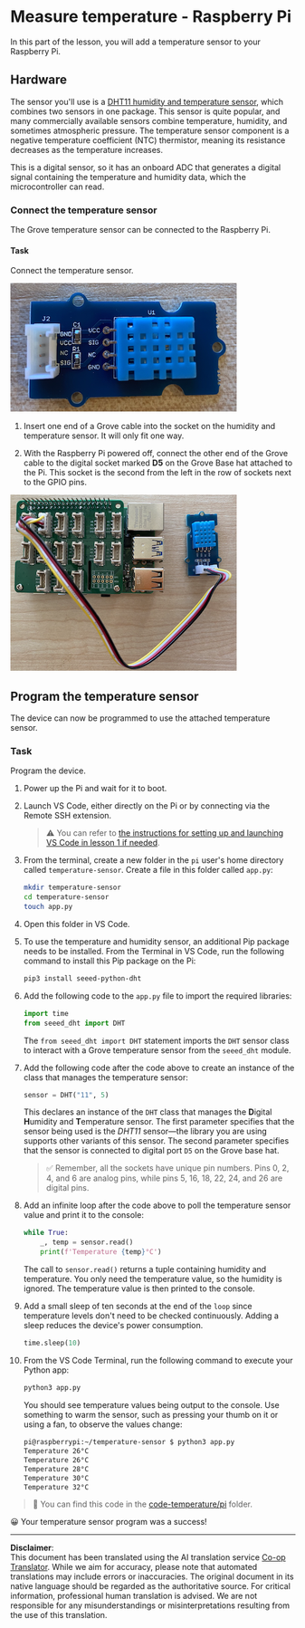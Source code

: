 <!--
CO_OP_TRANSLATOR_METADATA:
{
  "original_hash": "7678f7c67b97ee52d5727496dcd7d346",
  "translation_date": "2025-08-28T20:35:23+00:00",
  "source_file": "2-farm/lessons/1-predict-plant-growth/pi-temp.md",
  "language_code": "en"
}
-->
# Measure temperature - Raspberry Pi

In this part of the lesson, you will add a temperature sensor to your Raspberry Pi.

## Hardware

The sensor you'll use is a [DHT11 humidity and temperature sensor](https://www.seeedstudio.com/Grove-Temperature-Humidity-Sensor-DHT11.html), which combines two sensors in one package. This sensor is quite popular, and many commercially available sensors combine temperature, humidity, and sometimes atmospheric pressure. The temperature sensor component is a negative temperature coefficient (NTC) thermistor, meaning its resistance decreases as the temperature increases.

This is a digital sensor, so it has an onboard ADC that generates a digital signal containing the temperature and humidity data, which the microcontroller can read.

### Connect the temperature sensor

The Grove temperature sensor can be connected to the Raspberry Pi.

#### Task

Connect the temperature sensor.

![A grove temperature sensor](../../../../../translated_images/grove-dht11.07f8eafceee170043efbb53e1d15722bd4e00fbaa9ff74290b57e9f66eb82c17.en.png)

1. Insert one end of a Grove cable into the socket on the humidity and temperature sensor. It will only fit one way.

1. With the Raspberry Pi powered off, connect the other end of the Grove cable to the digital socket marked **D5** on the Grove Base hat attached to the Pi. This socket is the second from the left in the row of sockets next to the GPIO pins.

![The grove temperature sensor connected to socket A0](../../../../../translated_images/pi-temperature-sensor.3ff82fff672c8e565ef25a39d26d111de006b825a7e0867227ef4e7fbff8553c.en.png)

## Program the temperature sensor

The device can now be programmed to use the attached temperature sensor.

### Task

Program the device.

1. Power up the Pi and wait for it to boot.

1. Launch VS Code, either directly on the Pi or by connecting via the Remote SSH extension.

    > ⚠️ You can refer to [the instructions for setting up and launching VS Code in lesson 1 if needed](../../../1-getting-started/lessons/1-introduction-to-iot/pi.md).

1. From the terminal, create a new folder in the `pi` user's home directory called `temperature-sensor`. Create a file in this folder called `app.py`:

    ```sh
    mkdir temperature-sensor
    cd temperature-sensor
    touch app.py
    ```

1. Open this folder in VS Code.

1. To use the temperature and humidity sensor, an additional Pip package needs to be installed. From the Terminal in VS Code, run the following command to install this Pip package on the Pi:

    ```sh
    pip3 install seeed-python-dht
    ```

1. Add the following code to the `app.py` file to import the required libraries:

    ```python
    import time
    from seeed_dht import DHT
    ```

    The `from seeed_dht import DHT` statement imports the `DHT` sensor class to interact with a Grove temperature sensor from the `seeed_dht` module.

1. Add the following code after the code above to create an instance of the class that manages the temperature sensor:

    ```python
    sensor = DHT("11", 5)
    ```

    This declares an instance of the `DHT` class that manages the **D**igital **H**umidity and **T**emperature sensor. The first parameter specifies that the sensor being used is the *DHT11* sensor—the library you are using supports other variants of this sensor. The second parameter specifies that the sensor is connected to digital port `D5` on the Grove base hat.

    > ✅ Remember, all the sockets have unique pin numbers. Pins 0, 2, 4, and 6 are analog pins, while pins 5, 16, 18, 22, 24, and 26 are digital pins.

1. Add an infinite loop after the code above to poll the temperature sensor value and print it to the console:

    ```python
    while True:
        _, temp = sensor.read()
        print(f'Temperature {temp}°C')
    ```

    The call to `sensor.read()` returns a tuple containing humidity and temperature. You only need the temperature value, so the humidity is ignored. The temperature value is then printed to the console.

1. Add a small sleep of ten seconds at the end of the `loop` since temperature levels don't need to be checked continuously. Adding a sleep reduces the device's power consumption.

    ```python
    time.sleep(10)
    ```

1. From the VS Code Terminal, run the following command to execute your Python app:

    ```sh
    python3 app.py
    ```

    You should see temperature values being output to the console. Use something to warm the sensor, such as pressing your thumb on it or using a fan, to observe the values change:

    ```output
    pi@raspberrypi:~/temperature-sensor $ python3 app.py 
    Temperature 26°C
    Temperature 26°C
    Temperature 28°C
    Temperature 30°C
    Temperature 32°C
    ```

> 💁 You can find this code in the [code-temperature/pi](../../../../../2-farm/lessons/1-predict-plant-growth/code-temperature/pi) folder.

😀 Your temperature sensor program was a success!

---

**Disclaimer**:  
This document has been translated using the AI translation service [Co-op Translator](https://github.com/Azure/co-op-translator). While we aim for accuracy, please note that automated translations may include errors or inaccuracies. The original document in its native language should be regarded as the authoritative source. For critical information, professional human translation is advised. We are not responsible for any misunderstandings or misinterpretations resulting from the use of this translation.